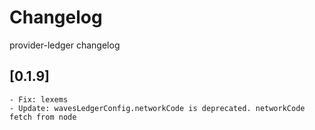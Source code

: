 # Changelog

provider-ledger changelog

## [0.1.9]
	- Fix: lexems
	- Update: wavesLedgerConfig.networkCode is deprecated. networkCode fetch from node
